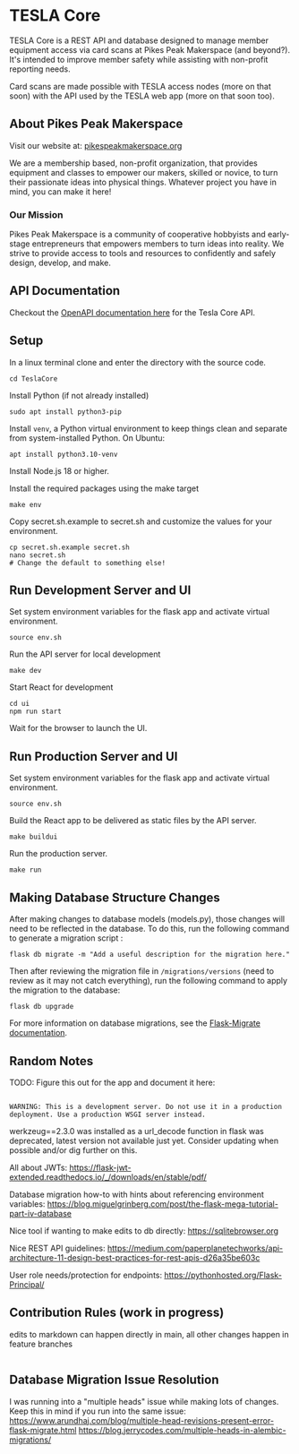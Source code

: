 # TESLA Core

TESLA Core is a REST API and database designed to manage member equipment access via card scans at Pikes Peak Makerspace (and beyond?). It's intended to improve member safety while assisting with non-profit reporting needs.

Card scans are made possible with TESLA access nodes (more on that soon) with the API used by the TESLA web app (more on that soon too).

## About Pikes Peak Makerspace

Visit our website at: [pikespeakmakerspace.org](https://pikespeakmakerspace.org)

We are a membership based, non-profit organization, that provides equipment and classes to empower our makers, skilled or novice, to turn their passionate ideas into physical things. Whatever project you have in mind, you can make it here!

### Our Mission

Pikes Peak Makerspace is a community of cooperative hobbyists and early-stage entrepreneurs that empowers members to turn ideas into reality. We strive to provide access to tools and resources to confidently and safely design, develop, and make.

## API Documentation

Checkout the [OpenAPI documentation here](https://pikespeakmakerspace.github.io/TeslaCore/) for the Tesla Core API.

## Setup

In a linux terminal clone and enter the directory with the source code.

```
cd TeslaCore
```

Install Python (if not already installed)

```
sudo apt install python3-pip
```

Install `venv`, a Python virtual environment to keep things clean and separate from system-installed Python. On Ubuntu:

```
apt install python3.10-venv
```

Install Node.js 18 or higher.

Install the required packages using the make target

```
make env
```

Copy secret.sh.example to secret.sh and customize the values for your environment.

```
cp secret.sh.example secret.sh
nano secret.sh
# Change the default to something else!
```

## Run Development Server and UI

Set system environment variables for the flask app and activate virtual environment.

```
source env.sh
```

Run the API server for local development

```
make dev
```

Start React for development

```
cd ui
npm run start
```

Wait for the browser to launch the UI.

## Run Production Server and UI

Set system environment variables for the flask app and activate virtual environment.

```
source env.sh
```

Build the React app to be delivered as static files by the API server.

```
make buildui
```

Run the production server.

```
make run
```

## Making Database Structure Changes

After making changes to database models (models.py), those changes will need to be reflected in the database. To do this, run the following command to generate a migration script :

```
flask db migrate -m "Add a useful description for the migration here."
```

Then after reviewing the migration file in `/migrations/versions` (need to review as it may not catch everything), run the following command to apply the migration to the database:

```
flask db upgrade
```

For more information on database migrations, see the [Flask-Migrate documentation](https://flask-migrate.readthedocs.io/en/latest/).

## Random Notes

TODO: Figure this out for the app and document it here:

```

WARNING: This is a development server. Do not use it in a production deployment. Use a production WSGI server instead.

```

werkzeug==2.3.0 was installed as a url_decode function in flask was deprecated, latest version not available just yet. Consider updating when possible and/or dig further on this.

All about JWTs:
https://flask-jwt-extended.readthedocs.io/_/downloads/en/stable/pdf/

Database migration how-to with hints about referencing environment variables:
https://blog.miguelgrinberg.com/post/the-flask-mega-tutorial-part-iv-database

Nice tool if wanting to make edits to db directly:
https://sqlitebrowser.org

Nice REST API guidelines:
https://medium.com/paperplanetechworks/api-architecture-11-design-best-practices-for-rest-apis-d26a35be603c

User role needs/protection for endpoints:
https://pythonhosted.org/Flask-Principal/

## Contribution Rules (work in progress)

edits to markdown can happen directly in main, all other changes happen in feature branches

```

```

## Database Migration Issue Resolution

I was running into a "multiple heads" issue while making lots of changes. Keep this in mind if you run into the same issue:
https://www.arundhaj.com/blog/multiple-head-revisions-present-error-flask-migrate.html
https://blog.jerrycodes.com/multiple-heads-in-alembic-migrations/
